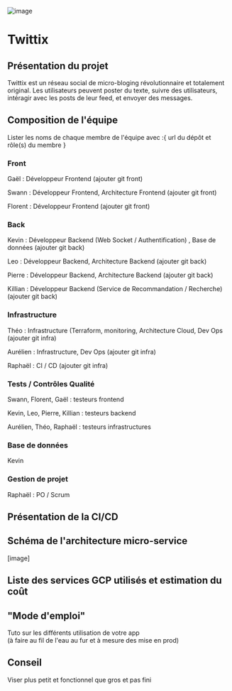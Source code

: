![image](https://github.com/user-attachments/assets/1e90b62a-6fd2-4d01-a35b-bdcf2540bcbd)
# Twittix 


## Présentation du projet 
Twittix est un réseau social de micro-bloging révolutionnaire et totalement original. 
Les utilisateurs peuvent poster du texte, suivre des utilisateurs, intéragir avec les posts de leur feed, et envoyer des messages.

## Composition de l'équipe
Lister les noms de chaque membre de l'équipe avec :{ url du dépôt et rôle(s) du membre }
### Front

Gaël : Développeur Frontend (ajouter git front)

Swann : Développeur Frontend, Architecture Frontend (ajouter git front)

Florent : Développeur Frontend (ajouter git front)

### Back

Kevin : Développeur Backend (Web Socket / Authentification) , Base de données (ajouter git back)

Leo : Développeur Backend,  Architecture Backend  (ajouter git back)

Pierre : Développeur Backend, Architecture Backend  (ajouter git back)

Killian : Développeur Backend (Service de Recommandation / Recherche)  (ajouter git back)

### Infrastructure

Théo : Infrastructure (Terraform, monitoring, Architecture Cloud, Dev Ops (ajouter git infra)

Aurélien : Infrastructure, Dev Ops (ajouter git infra)

Raphaël : CI / CD (ajouter git infra)

### Tests / Contrôles Qualité

Swann, Florent, Gaël : testeurs frontend

Kevin, Leo, Pierre, Killian : testeurs backend

Aurélien, Théo, Raphaël : testeurs infrastructures

### Base de données
Kevin 

### Gestion de projet

Raphaël : PO / Scrum

## Présentation de la CI/CD

## Schéma de l'architecture micro-service
[image]

## Liste des services GCP utilisés et estimation du coût

## "Mode d'emploi"
Tuto sur les différents utilisation de votre app  
(à faire au fil de l'eau au fur et à mesure des mise en prod)

## Conseil
Viser plus petit et fonctionnel que gros et pas fini


